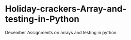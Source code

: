 # Holiday-crackers-Array-and-testing-in-Python
December Assignments on arrays and testing in python
